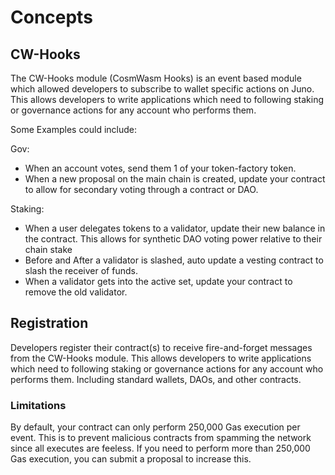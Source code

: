 # Concepts

## CW-Hooks

The CW-Hooks module (CosmWasm Hooks) is an event based module which allowed developers to subscribe to wallet specific actions on Juno. This allows developers to write applications which need to following staking or governance actions for any account who performs them.

Some Examples could include:

Gov:

- When an account votes, send them 1 of your token-factory token.
- When a new proposal on the main chain is created, update your contract to allow for secondary voting through a contract or DAO.

Staking:

- When a user delegates tokens to a validator, update their new balance in the contract. This allows for synthetic DAO voting power relative to their chain stake
- Before and After a validator is slashed, auto update a vesting contract to slash the receiver of funds.
- When a validator gets into the active set, update your contract to remove the old validator.

## Registration

Developers register their contract(s) to receive fire-and-forget messages from the CW-Hooks module. This allows developers to write applications which need to following staking or governance actions for any account who performs them. Including standard wallets, DAOs, and other contracts.

### Limitations

By default, your contract can only perform 250,000 Gas execution per event. This is to prevent malicious contracts from spamming the network since all executes are feeless. If you need to perform more than 250,000 Gas execution, you can submit a proposal to increase this.
